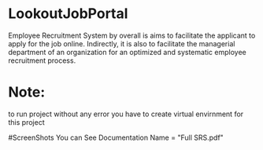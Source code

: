 # LookoutJobPortal
Employee Recruitment System by overall is aims to facilitate the applicant to  apply for the job online. Indirectly, it is also to facilitate the managerial  department of an organization for an optimized and systematic employee  recruitment process.

# Note:
to run project without any error you have to create virtual envirnment for this project

#ScreenShots 
You can See Documentation Name = "Full SRS.pdf" 
